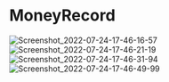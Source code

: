 # MoneyRecord

![Screenshot_2022-07-24-17-46-16-57](https://user-images.githubusercontent.com/105092518/180652251-a64e33fe-5cb6-4231-b121-4672e02ef69b.png)
![Screenshot_2022-07-24-17-46-21-19](https://user-images.githubusercontent.com/105092518/180652267-eee8c39d-543d-4084-ade0-a17b451dab03.png)
![Screenshot_2022-07-24-17-46-31-94](https://user-images.githubusercontent.com/105092518/180652271-fb3f6bf2-1707-4b61-bfd5-b5947c0322da.png)
![Screenshot_2022-07-24-17-46-49-99](https://user-images.githubusercontent.com/105092518/180652277-56ae70ea-9a72-43c4-a37e-5877c7b482ff.png)
